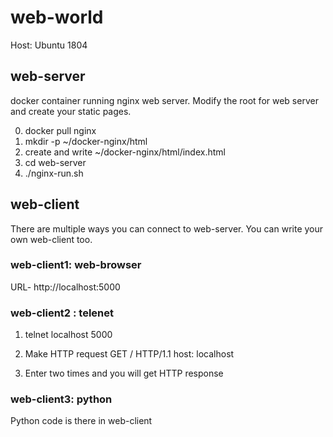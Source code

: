 # web-world

Host: Ubuntu 1804

## web-server
docker container running nginx web server.
Modify the root for web server and create your static pages.

0. docker pull nginx
1. mkdir -p ~/docker-nginx/html
2. create and write ~/docker-nginx/html/index.html
3. cd web-server
4. ./nginx-run.sh

## web-client
There are multiple ways you can connect to web-server. You can write your own web-client too.

### web-client1: web-browser
URL- http://localhost:5000

### web-client2 : telenet
1. telnet localhost 5000
2. Make HTTP request
GET / HTTP/1.1
host: localhost

3. Enter two times and you will get HTTP response

### web-client3: python
Python code is there in web-client
